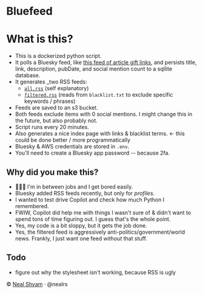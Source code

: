 # Bluefeed

# What is this?
- This is a dockerized python script.
- It polls a Bluesky feed, like [this feed of article gift links](https://bsky.app/profile/davidsacerdote.bsky.social/feed/aaaixbb5liqbu), and persists title, link, description, pubDate, and social mention count to a sqllite database.
- It generates _two RSS feeds:
  - [`all.rss`](https://nealshyam.com/rss/all.rss) (self explanatory)
  - [`filtered.rss`](https://nealshyam.com/rss/filtered.rss) (reads from `blacklist.txt` to exclude specific keywords / phrases)
- Feeds are saved to an s3 bucket.
- Both feeds exclude items with 0 social mentions. I might change this in the future, but also probably not.
- Script runs every 20 minutes.
- Also generates a nice index page with links & blacklist terms. <- this could be done better / more programmatically
- Bluesky & AWS credentials are stored in `.env`.
- You'll need to create a Bluesky app password -- because 2fa.

## Why did you make this?

- 🤷🏽‍♂️ I'm in between jobs and I get bored easily.
- Bluesky added RSS feeds recently, but only for _profiles_. 
- I wanted to test drive Copilot and check how much Python I remembered.
- FWIW, Copilot did help me with things I wasn't sure of & didn't want to spend tons of time figuring out. I guess that's the whole point.
- Yes, my code is a bit sloppy, but it gets the job done.
- Yes, the filtered feed is aggressively anti-politics/government/world news. Frankly, I just want one feed _without_ that stuff.

## Todo
- figure out why the stylesheet isn't working, because RSS is ugly

&copy; [Neal Shyam](https://nealshyam.com) &middot; @nealrs
